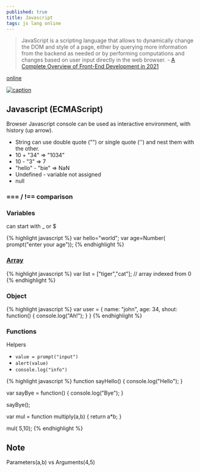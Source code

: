 ```yaml
---
published: true
title: Javascript
tags: js lang online
---
```

> JavaScript is a scripting language that allows to dynamically change the DOM and style of a page, either by querying more information from the backend as needed or by performing computations and changes based on user input directly in the web browser. - [A Complete Overview of Front-End Development in 2021](https://codecapsule.com/2021/01/26/complete-overview-frontend-development-2021/)

[online](https://repl.it/)

[ ![caption](https://i0.wp.com/codecapsule.com/wp-content/uploads/2021/01/techupskill_frontend-SPA.png?resize=1536%2C864&ssl=1) ](https://codecapsule.com/2021/01/26/complete-overview-frontend-development-2021/)

## Javascript (ECMAScript)

Browser Javascript console can be used as interactive environment, with history (up arrow).

- String can use double quote ("") or single quote ('') and nest them with the other. 
- 10 + "34" => "1034"
- 10 - "3"  => 7
- "hello" - "bie" => NaN
- Undefined - variable not assigned
- null

### === / !== comparison

### Variables

can start with \_ or \$

{% highlight javascript %}
var hello="world";
var age=Number( prompt("enter your age"));
{% endhighlight %}

### [Array](https://www.w3schools.com/js/js_arrays.asp)

{% highlight javascript %}
var list = ["tiger","cat"];		// array indexed from 0
{% endhighlight %}

### Object
{% highlight javascript %}
var user = {
	name: "john",
    age: 34,
    shout: function() {
    	console.log("Ah!");
    }
}
{% endhighlight %}

### Functions
Helpers
- `value = prompt("input")`
- `alert(value)`
- `console.log("info")`

{% highlight javascript %}
function sayHello() {
 console.log("Hello");
}

var sayBye = function() {
 console.log("Bye");
}

sayBye();

var mul = function multiply(a,b) {
	return a*b;
}

mul( 5,10);
{% endhighlight %}

## Note
Parameters(a,b) vs Arguments(4,5)

